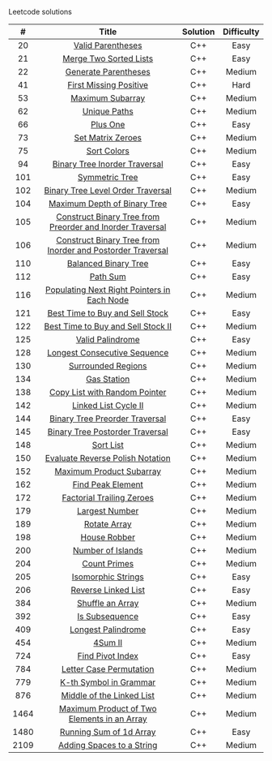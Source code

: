 Leetcode solutions

|   #    |  Title          |   Solution           |  Difficulty   |
| :---:  | :-------------: | :-------------:      | :-----:       |
| 20 | [Valid Parentheses](https://leetcode.com/problems/valid-parentheses/) | C++ | Easy |
| 21 | [Merge Two Sorted Lists](https://leetcode.com/problems/merge-two-sorted-lists/) | C++ | Easy |
| 22 | [Generate Parentheses](https://leetcode.com/problems/generate-parentheses/) | C++ | Medium |
| 41 | [First Missing Positive](https://leetcode.com/problems/first-missing-positive/) | C++ | Hard |
| 53 | [Maximum Subarray](https://leetcode.com/problems/maximum-subarray/) | C++| Medium |
| 62 | [Unique Paths](https://leetcode.com/problems/unique-paths/) | C++ | Medium |
| 66 | [Plus One](https://leetcode.com/problems/plus-one/) | C++ | Easy |
| 73 | [Set Matrix Zeroes](https://leetcode.com/problems/set-matrix-zeroes/) | C++ | Medium |
| 75 | [Sort Colors](https://leetcode.com/problems/sort-colors/) | C++ | Medium |
|  94    | [Binary Tree Inorder Traversal](https://leetcode.com/problems/binary-tree-inorder-traversal/)   |  C++  |  Easy   |
|  101   | [Symmetric Tree](https://leetcode.com/problems/symmetric-tree/)  |  C++  | Easy  |
|  102   | [Binary Tree Level Order Traversal](https://leetcode.com/problems/binary-tree-level-order-traversal/) | C++ | Medium |
|  104   | [Maximum Depth of Binary Tree](https://leetcode.com/problems/maximum-depth-of-binary-tree/)  |  C++  | Easy  |
| 105    | [Construct Binary Tree from Preorder and Inorder Traversal](https://leetcode.com/problems/construct-binary-tree-from-preorder-and-inorder-traversal/)  |  C++  | Medium |
| 106 | [Construct Binary Tree from Inorder and Postorder Traversal](https://leetcode.com/problems/construct-binary-tree-from-inorder-and-postorder-traversal/)  | C++ | Medium |
| 110 | [Balanced Binary Tree](https://leetcode.com/problems/balanced-binary-tree/) | C++ | Easy |
| 112 | [Path Sum](https://leetcode.com/problems/path-sum/)  |  C++  |  Easy  |
| 116 | [Populating Next Right Pointers in Each Node](https://leetcode.com/problems/populating-next-right-pointers-in-each-node/) | C++ | Medium |
| 121 | [Best Time to Buy and Sell Stock](https://leetcode.com/problems/best-time-to-buy-and-sell-stock/) | C++ | Easy |
| 122 | [Best Time to Buy and Sell Stock II](https://leetcode.com/problems/best-time-to-buy-and-sell-stock-ii/) | C++ | Medium |
| 125 | [Valid Palindrome](https://leetcode.com/problems/valid-palindrome/) | C++ | Easy |
| 128 | [Longest Consecutive Sequence](https://leetcode.com/problems/longest-consecutive-sequence/) | C++ | Medium |
| 130 | [Surrounded Regions](https://leetcode.com/problems/surrounded-regions/) | C++ | Medium |
| 134 | [Gas Station](https://leetcode.com/problems/gas-station/) | C++ | Medium|
| 138 | [Copy List with Random Pointer](https://leetcode.com/problems/copy-list-with-random-pointer/) | C++ | Medium |
| 142 | [Linked List Cycle II](https://leetcode.com/problems/linked-list-cycle-ii/) | C++ | Medium |
| 144 | [Binary Tree Preorder Traversal](https://leetcode.com/problems/binary-tree-preorder-traversal/)    |  C++ |  Easy  |
| 145 | [Binary Tree Postorder Traversal](https://leetcode.com/problems/binary-tree-postorder-traversal/)  |  C++ |  Easy |
| 148 | [Sort List](https://leetcode.com/problems/sort-list/) | C++ | Medium |
| 150 | [Evaluate Reverse Polish Notation](https://leetcode.com/problems/evaluate-reverse-polish-notation/) | C++ | Medium |
| 152 | [Maximum Product Subarray](https://leetcode.com/problems/maximum-product-subarray/) | C++ | Medium |
| 162 | [Find Peak Element](https://leetcode.com/problems/find-peak-element/) | C++ | Medium |
| 172 | [Factorial Trailing Zeroes](https://leetcode.com/problems/factorial-trailing-zeroes/) | C++ | Medium |
| 179 | [Largest Number](https://leetcode.com/problems/largest-number/) | C++ | Medium |
| 189 | [Rotate Array](https://leetcode.com/problems/rotate-array/) | C++ | Medium |
| 198 | [House Robber](https://leetcode.com/problems/house-robber/) | C++ | Medium |
| 200 | [Number of Islands](https://leetcode.com/problems/number-of-islands/) | C++ | Medium |
| 204 | [Count Primes](https://leetcode.com/problems/count-primes/) | C++ | Medium |
| 205 | [Isomorphic Strings](https://leetcode.com/problems/isomorphic-strings/) | C++ | Easy |
| 206 | [Reverse Linked List](https://leetcode.com/problems/reverse-linked-list/) | C++ | Easy |
| 384 | [Shuffle an Array](https://leetcode.com/problems/shuffle-an-array/) | C++ | Medium |
| 392 | [Is Subsequence](https://leetcode.com/problems/is-subsequence/) | C++ | Easy |
| 409 | [Longest Palindrome](https://leetcode.com/problems/longest-palindrome/) | C++ | Easy |
| 454 | [4Sum II](https://leetcode.com/problems/4sum-ii/) | C++ | Medium |
| 724 | [Find Pivot Index](https://leetcode.com/problems/find-pivot-index/) | C++ | Easy |
| 784 | [Letter Case Permutation](https://leetcode.com/problems/letter-case-permutation/) | C++ | Medium |
| 779 | [K-th Symbol in Grammar](https://leetcode.com/problems/k-th-symbol-in-grammar) | C++ | Medium |
| 876 | [Middle of the Linked List](https://leetcode.com/problems/middle-of-the-linked-list/) | C++ | Medium |
| 1464 | [Maximum Product of Two Elements in an Array](https://leetcode.com/problems/maximum-product-of-two-elements-in-an-array/) | C++ | Medium |
| 1480 | [Running Sum of 1d Array](https://leetcode.com/problems/running-sum-of-1d-array/) | C++ | Easy |
| 2109 | [Adding Spaces to a String](https://leetcode.com/problems/adding-spaces-to-a-string/) | C++ | Medium |
